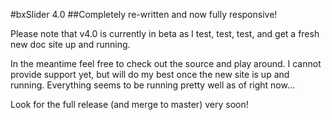 #bxSlider 4.0
##Completely re-written and now fully responsive!

Please note that v4.0 is currently in beta as I test, test, test, and get a fresh new doc site up and running.

In the meantime feel free to check out the source and play around. I cannot provide support yet, but will do my best once the new site is up and running. Everything seems to be running pretty well as of right now...

Look for the full release (and merge to master) very soon!